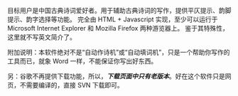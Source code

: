 目标用户是中国古典诗词爱好者。用于辅助古典诗词的写作，提供平仄提示、韵脚提示、韵字选择等功能。
完全由 HTML + Javascript 实现，至少可以运行于 Microsoft Internet Explorer 和 Mozilla Firefox 两种游览器上。
鉴于其特殊性，这里就不写英文简介了。

附加说明：本软件绝对不是“自动作诗机”或“自动填词机”，只是一个帮助你写作的工具而已，就象 Word 一样，不能保证你写出好东西。

另：谷歌不再提供下载功能，所以，_**下载页面中只有老版本**_。好在这个软件只是网页，不需要编译的，直接 SVN 下载即可。